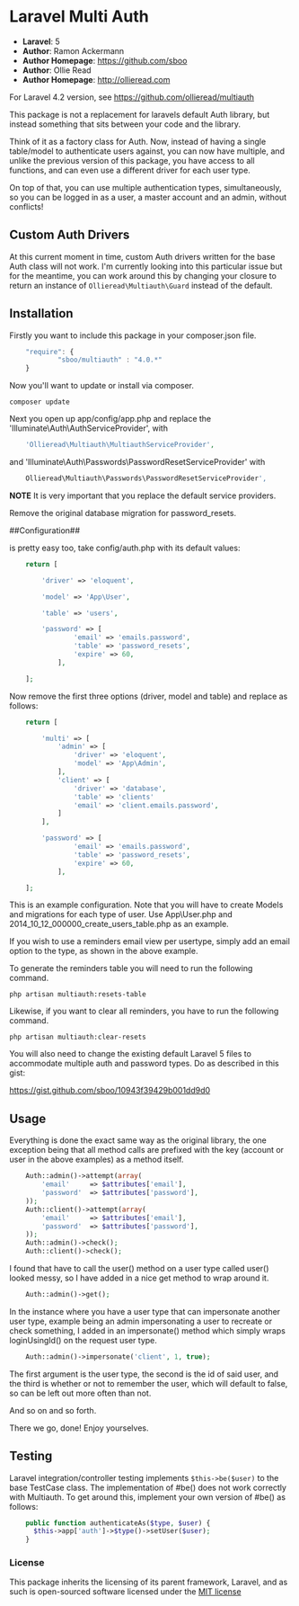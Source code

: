 # Laravel Multi Auth #

- **Laravel**: 5
- **Author**: Ramon Ackermann
- **Author Homepage**: https://github.com/sboo
- **Author**: Ollie Read
- **Author Homepage**: http://ollieread.com

For Laravel 4.2 version, see https://github.com/ollieread/multiauth

This package is not a replacement for laravels default Auth library, but instead something
that sits between your code and the library.

Think of it as a factory class for Auth. Now, instead of having a single table/model to
authenticate users against, you can now have multiple, and unlike the previous version of
this package, you have access to all functions, and can even use a different driver 
for each user type.

On top of that, you can use multiple authentication types, simultaneously, so you can be logged
in as a user, a master account and an admin, without conflicts!

## Custom Auth Drivers ##

At this current moment in time, custom Auth drivers written for the base Auth class will not work. I'm currently looking into this particular issue but for the meantime, you can work around this by changing your closure to return an instance of `Ollieread\Multiauth\Guard` instead of the default.

## Installation ##

Firstly you want to include this package in your composer.json file.
```javascript
    "require": {
    		"sboo/multiauth" : "4.0.*"
    }
```
   
Now you'll want to update or install via composer.

    composer update

Next you open up app/config/app.php and replace the 'Illuminate\Auth\AuthServiceProvider', with
```php
    'Ollieread\Multiauth\MultiauthServiceProvider',
```

and 'Illuminate\Auth\Passwords\PasswordResetServiceProvider' with
```php
	Ollieread\Multiauth\Passwords\PasswordResetServiceProvider',
```	

**NOTE** It is very important that you replace the default service providers.

Remove the original database migration for password_resets.

##Configuration##

is pretty easy too, take config/auth.php with its default values:
```php
    return [

		'driver' => 'eloquent',

		'model' => 'App\User',

		'table' => 'users',

		'password' => [
        		'email' => 'emails.password',
        		'table' => 'password_resets',
        		'expire' => 60,
        	],

	];
```

Now remove the first three options (driver, model and table) and replace as follows:
```php
    return [

		'multi'	=> [
			'admin' => [
				'driver' => 'eloquent',
				'model'	=> 'App\Admin',
			],
			'client' => [
				'driver' => 'database',
				'table' => 'clients'
				'email' => 'client.emails.password',
			]
		],

		'password' => [
        		'email' => 'emails.password',
        		'table' => 'password_resets',
        		'expire' => 60,
        	],

	];
```
	
This is an example configuration. Note that you will have to create Models and migrations for each type of user. 
Use App\User.php and 2014_10_12_000000_create_users_table.php as an example. 

If you wish to use a reminders email view per usertype, simply add an email option to the type, as shown in the above example.


To generate the reminders table you will need to run the following command.

	php artisan multiauth:resets-table

Likewise, if you want to clear all reminders, you have to run the following command.

	php artisan multiauth:clear-resets


You will also need to change the existing default Laravel 5 files to accommodate multiple auth and password types. 
Do as described in this gist:

https://gist.github.com/sboo/10943f39429b001dd9d0

## Usage ##

Everything is done the exact same way as the original library, the one exception being
that all method calls are prefixed with the key (account or user in the above examples)
as a method itself.
```php
    Auth::admin()->attempt(array(
    	'email'		=> $attributes['email'],
    	'password'	=> $attributes['password'],
    ));
    Auth::client()->attempt(array(
    	'email'		=> $attributes['email'],
    	'password'	=> $attributes['password'],
    ));
    Auth::admin()->check();
    Auth::client()->check();
```

I found that have to call the user() method on a user type called user() looked messy, so
I have added in a nice get method to wrap around it.
```php
	Auth::admin()->get();
```

In the instance where you have a user type that can impersonate another user type, example being
an admin impersonating a user to recreate or check something, I added in an impersonate() method
which simply wraps loginUsingId() on the request user type.
```php
	Auth::admin()->impersonate('client', 1, true);
```

The first argument is the user type, the second is the id of said user, and the third is
whether or not to remember the user, which will default to false, so can be left out
more often than not.

And so on and so forth.


There we go, done! Enjoy yourselves.


## Testing ##

Laravel integration/controller testing implements `$this->be($user)` to the base TestCase class. The implementation of #be() does not work correctly with Multiauth. To get around this, implement your own version of #be() as follows:
```php
    public function authenticateAs($type, $user) {
      $this->app['auth']->$type()->setUser($user);
    }
```

### License

This package inherits the licensing of its parent framework, Laravel, and as such is open-sourced 
software licensed under the [MIT license](http://opensource.org/licenses/MIT)
